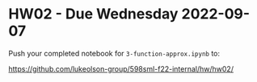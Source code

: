 # HW02 - Due Wednesday 2022-09-07

Push your completed notebook for `3-function-approx.ipynb` to:

https://github.com/lukeolson-group/598sml-f22-internal/hw/hw02/<netid>
